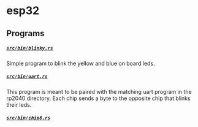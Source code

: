 # esp32

## Programs

##### [`src/bin/blinky.rs`](src/bin/blinky.rs)

Simple program to blink the yellow and blue on board leds.

##### [`src/bin/uart.rs`](src/bin/uart.rs)

This program is meant to be paired with the matching uart program in the rp2040
directory. Each chip sends a byte to the opposite chip that blinks their leds.

##### [`src/bin/chip8.rs`](src/bin/chip8.rs)

